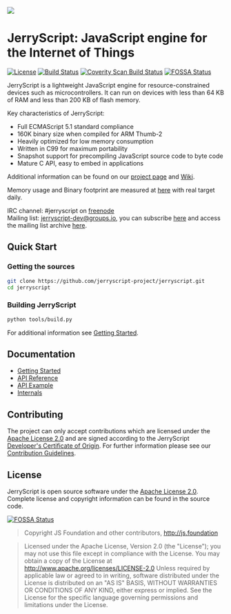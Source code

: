 ![](https://github.com/jerryscript-project/jerryscript/blob/master/LOGO.png)
# JerryScript: JavaScript engine for the Internet of Things
[![License](https://img.shields.io/badge/licence-Apache%202.0-brightgreen.svg?style=flat)](LICENSE)
[![Build Status](https://travis-ci.org/jerryscript-project/jerryscript.svg?branch=master)](https://travis-ci.org/jerryscript-project/jerryscript)
[![Coverity Scan Build Status](https://scan.coverity.com/projects/12127/badge.svg)](https://scan.coverity.com/projects/jerryscript-project)
[![FOSSA Status](https://app.fossa.io/api/projects/git%2Bhttps%3A%2F%2Fgithub.com%2Fjerryscript-project%2Fjerryscript.svg?type=shield)](https://app.fossa.io/projects/git%2Bhttps%3A%2F%2Fgithub.com%2Fjerryscript-project%2Fjerryscript?ref=badge_shield)

JerryScript is a lightweight JavaScript engine for resource-constrained devices such as microcontrollers. It can run on devices with less than 64 KB of RAM and less than 200 KB of flash memory.

Key characteristics of JerryScript:
* Full ECMAScript 5.1 standard compliance
* 160K binary size when compiled for ARM Thumb-2
* Heavily optimized for low memory consumption
* Written in C99 for maximum portability
* Snapshot support for precompiling JavaScript source code to byte code
* Mature C API, easy to embed in applications

Additional information can be found on our [project page](http://jerryscript.net) and [Wiki](https://github.com/jerryscript-project/jerryscript/wiki).

Memory usage and Binary footprint are measured at [here](https://jerryscript-project.github.io/jerryscript-test-results) with real target daily.

IRC channel: #jerryscript on [freenode](https://freenode.net)  
Mailing list: jerryscript-dev@groups.io, you can subscribe [here](https://groups.io/g/jerryscript-dev) and access the mailing list archive [here](https://groups.io/g/jerryscript-dev/topics).

## Quick Start
### Getting the sources
```bash
git clone https://github.com/jerryscript-project/jerryscript.git
cd jerryscript
```

### Building JerryScript
```bash
python tools/build.py
```

For additional information see [Getting Started](docs/01.GETTING-STARTED.md).

## Documentation
- [Getting Started](docs/01.GETTING-STARTED.md)
- [API Reference](docs/02.API-REFERENCE.md)
- [API Example](docs/03.API-EXAMPLE.md)
- [Internals](docs/04.INTERNALS.md)

## Contributing
The project can only accept contributions which are licensed under the [Apache License 2.0](LICENSE) and are signed according to the JerryScript [Developer's Certificate of Origin](DCO.md). For further information please see our [Contribution Guidelines](CONTRIBUTING.md).

## License
JerryScript is open source software under the [Apache License 2.0](LICENSE). Complete license and copyright information can be found in the source code.

[![FOSSA Status](https://app.fossa.io/api/projects/git%2Bhttps%3A%2F%2Fgithub.com%2Fjerryscript-project%2Fjerryscript.svg?type=large)](https://app.fossa.io/projects/git%2Bhttps%3A%2F%2Fgithub.com%2Fjerryscript-project%2Fjerryscript?ref=badge_large)

> Copyright JS Foundation and other contributors, http://js.foundation

> Licensed under the Apache License, Version 2.0 (the "License"); you may not use this file except in compliance with the License. You may obtain a copy of the License at http://www.apache.org/licenses/LICENSE-2.0 Unless required by applicable law or agreed to in writing, software distributed under the License is distributed on an "AS IS" BASIS, WITHOUT WARRANTIES OR CONDITIONS OF ANY KIND, either express or implied. See the License for the specific language governing permissions and limitations under the License.
